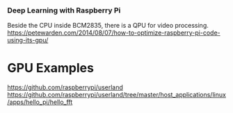 ### Deep Learning with Raspberry Pi

Beside the CPU inside BCM2835, there is a QPU for video processing.
https://petewarden.com/2014/08/07/how-to-optimize-raspberry-pi-code-using-its-gpu/

# GPU Examples 
https://github.com/raspberrypi/userland
https://github.com/raspberrypi/userland/tree/master/host_applications/linux/apps/hello_pi/hello_fft
